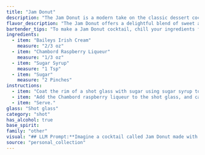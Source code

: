 ```yaml
---
title: "Jam Donut"
description: "The Jam Donut is a modern take on the classic dessert cocktail, likely inspired by the popular British treat. This creamy, sweet concoction blends the rich smoothness of Baileys with the fruity sweetness of Chambord, creating a decadent and playful drink perfect for a celebratory occasion. "
flavor_description: "The Jam Donut offers a delightful blend of sweet and fruity notes.  The Baileys Irish Cream provides a creamy base with hints of vanilla and chocolate, while Chambord adds a vibrant raspberry sweetness.  Sugar syrup enhances the overall sweetness and creates a smooth texture, culminating in a taste reminiscent of a warm, sugary donut filled with raspberry jam. "
bartender_tips: "To make a Jam Donut cocktail, chill your ingredients for a better, more balanced flavor. Use a good quality sugar syrup, not just granulated sugar, for a smoother, less grainy texture. When layering the cocktail, pour the Chambord gently over the back of a spoon to avoid mixing the layers. Finally, garnish with a fresh raspberry for that perfect, sweet and fruity touch. "
ingredients:
  - item: "Baileys Irish Cream"
    measure: "2/3 oz"
  - item: "Chambord Raspberry Liqueur"
    measure: "1/3 oz"
  - item: "Sugar Syrup"
    measure: "1 Tsp"
  - item: "Sugar"
    measure: "2 Pinches"
instructions:
  - item: "Coat the rim of a shot glass with sugar using sugar syrup to stick."
  - item: "Add the Chambord raspberry liqueur to the shot glass, and carefully layer the Baileys Irish Cream on top."
  - item: "Serve."
glass: "Shot glass"
category: "shot"
has_alcohol: true
base_spirit:
family: "other"
visual: "## LLM Prompt:**Imagine a cocktail called Jam Donut made with Baileys Irish Cream, Chambord Raspberry Liqueur, sugar syrup, and a sugar rim. Describe its appearance in detail, focusing on its color, texture, and any visual elements that contribute to its overall aesthetic.****Here are some hints to consider:*** **Color:** How does the combination of Baileys and Chambord affect the overall color? Is it a deep, rich hue or a more delicate shade? Does the sugar syrup add any dimension?* **Texture:** Is the drink smooth and creamy or more viscous? Does the sugar rim add any textural contrast?* **Visual Elements:** Does the drink have any interesting layers or swirls? How does the sugar rim enhance the visual appeal?**Your description should evoke a clear picture of the Jam Donut cocktail in the reader's mind.** "
source: "personal_collection"
---
```


